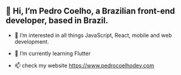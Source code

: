 ## 👋 Hi, I’m Pedro Coelho, a Brazilian front-end developer, based in Brazil.

- 👀 I’m interested in all things JavaScript, React, mobile and web development.
- 🌱 I’m currently learning Flutter

- 📫 check my website https://www.pedrocoelhodev.com


